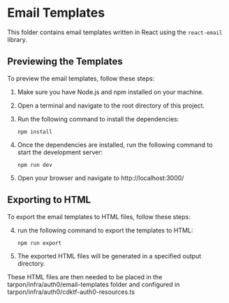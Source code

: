 # Email Templates

This folder contains email templates written in React using the `react-email` library.

## Previewing the Templates

To preview the email templates, follow these steps:

1. Make sure you have Node.js and npm installed on your machine.
2. Open a terminal and navigate to the root directory of this project.
3. Run the following command to install the dependencies:

   ```shell
   npm install
   ```

4. Once the dependencies are installed, run the following command to start the development server:

   ```shell
   npm run dev
   ```

5. Open your browser and navigate to http://localhost:3000/

## Exporting to HTML

To export the email templates to HTML files, follow these steps:

4. run the following command to export the templates to HTML:

   ```shell
   npm run export
   ```

5. The exported HTML files will be generated in a specified output directory.

These HTML files are then needed to be placed in the tarpon/infra/auth0/email-templates folder and configured in tarpon/infra/auth0/cdktf-auth0-resources.ts
